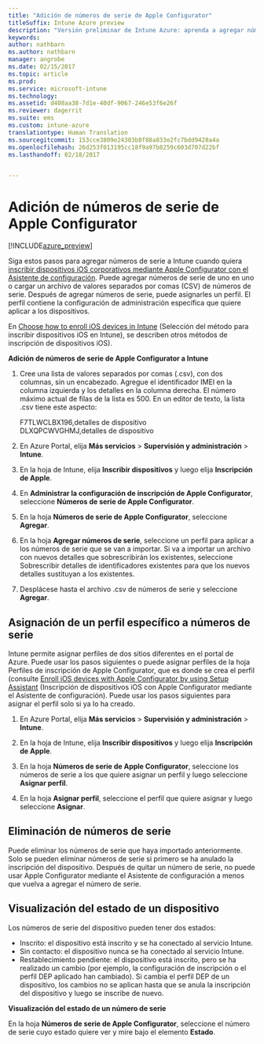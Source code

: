 ```yaml
---
title: "Adición de números de serie de Apple Configurator"
titleSuffix: Intune Azure preview
description: "Versión preliminar de Intune Azure: aprenda a agregar números de serie a dispositivos iOS corporativos mediante Apple Configurator."
keywords: 
author: nathbarn
ms.author: nathbarn
manager: angrobe
ms.date: 02/15/2017
ms.topic: article
ms.prod: 
ms.service: microsoft-intune
ms.technology: 
ms.assetid: d408aa38-7d1e-40df-9067-246e53f6e26f
ms.reviewer: dagerrit
ms.suite: ems
ms.custom: intune-azure
translationtype: Human Translation
ms.sourcegitcommit: 153cce3809e24303b8f88a833e2fc7bdd9428a4a
ms.openlocfilehash: 26d253f013195cc18f9a97b8259c603d707d22bf
ms.lasthandoff: 02/18/2017


---
```


# <a name="add-apple-configurator-serial-numbers"></a>Adición de números de serie de Apple Configurator

[!INCLUDE[azure_preview](../includes/azure_preview.md)]

Siga estos pasos para agregar números de serie a Intune cuando quiera [inscribir dispositivos iOS corporativos mediante Apple Configurator con el Asistente de configuración](enroll-ios-devices-with-apple-configurator-and-setup-assistant.md). Puede agregar números de serie de uno en uno o cargar un archivo de valores separados por comas (CSV) de números de serie. Después de agregar números de serie, puede asignarles un perfil. El perfil contiene la configuración de administración específica que quiere aplicar a los dispositivos.

En [Choose how to enroll iOS devices in Intune](choose-ios-enrollment-method.md) (Selección del método para inscribir dispositivos iOS en Intune), se describen otros métodos de inscripción de dispositivos iOS).

**Adición de números de serie de Apple Configurator a Intune**

1. Cree una lista de valores separados por comas (.csv), con dos columnas, sin un encabezado. Agregue el identificador IMEI en la columna izquierda y los detalles en la columna derecha. El número máximo actual de filas de la lista es 500. En un editor de texto, la lista .csv tiene este aspecto:

    F7TLWCLBX196,detalles de dispositivo</br>
    DLXQPCWVGHMJ,detalles de dispositivo

2. En Azure Portal, elija **Más servicios** > **Supervisión y administración** > **Intune**.

3.  En la hoja de Intune, elija **Inscribir dispositivos** y luego elija **Inscripción de Apple**.

4. En **Administrar la configuración de inscripción de Apple Configurator**, seleccione **Números de serie de Apple Configurator**.

5. En la hoja **Números de serie de Apple Configurator**, seleccione **Agregar**.

6. En la hoja **Agregar números de serie**, seleccione un perfil para aplicar a los números de serie que se van a importar. Si va a importar un archivo con nuevos detalles que sobrescribirán los existentes, seleccione Sobrescribir detalles de identificadores existentes para que los nuevos detalles sustituyan a los existentes.

7. Desplácese hasta el archivo .csv de números de serie y seleccione **Agregar**.

## <a name="assign-a-profile-to-specific-serial-numbers"></a>Asignación de un perfil específico a números de serie

Intune permite asignar perfiles de dos sitios diferentes en el portal de Azure. Puede usar los pasos siguientes o puede asignar perfiles de la hoja Perfiles de inscripción de Apple Configurator, que es donde se crea el perfil (consulte [Enroll iOS devices with Apple Configurator by using Setup Assistant](enroll-ios-devices-with-apple-configurator-and-setup-assistant.md) (Inscripción de dispositivos iOS con Apple Configurator mediante el Asistente de configuración). Puede usar los pasos siguientes para asignar el perfil solo si ya lo ha creado.

1. En Azure Portal, elija **Más servicios** > **Supervisión y administración** > **Intune**.

2. En la hoja de Intune, elija **Inscribir dispositivos** y luego elija **Inscripción de Apple**.

3. En la hoja **Números de serie de Apple Configurator**, seleccione los números de serie a los que quiere asignar un perfil y luego seleccione **Asignar perfil**.

4. En la hoja **Asignar perfil**, seleccione el perfil que quiere asignar y luego seleccione **Asignar**.

## <a name="delete-serial-numbers"></a>Eliminación de números de serie
Puede eliminar los números de serie que haya importado anteriormente. Solo se pueden eliminar números de serie si primero se ha anulado la inscripción del dispositivo. Después de quitar un número de serie, no puede usar Apple Configurator mediante el Asistente de configuración a menos que vuelva a agregar el número de serie.

## <a name="view-the-state-of-a-device"></a>Visualización del estado de un dispositivo
Los números de serie del dispositivo pueden tener dos estados:

- Inscrito: el dispositivo está inscrito y se ha conectado al servicio Intune.
- Sin contacto: el dispositivo nunca se ha conectado al servicio Intune.
- Restablecimiento pendiente: el dispositivo está inscrito, pero se ha realizado un cambio (por ejemplo, la configuración de inscripción o el perfil DEP aplicado han cambiado). Si cambia el perfil DEP de un dispositivo, los cambios no se aplican hasta que se anula la inscripción del dispositivo y luego se inscribe de nuevo.

**Visualización del estado de un número de serie**

En la hoja **Números de serie de Apple Configurator**, seleccione el número de serie cuyo estado quiere ver y mire bajo el elemento **Estado**.

